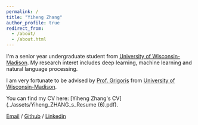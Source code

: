 ```yaml
---
permalink: /
title: "Yiheng Zhang"
author_profile: true
redirect_from: 
  - /about/
  - /about.html
---
```


I'm a senior year undergraduate student from [University of Wisconsin-Madison](https://www.wisc.edu/). My research interet includes deep learning, machine learning and natural language processing.

I am very fortunate to be advised by [Prof. Grigoris](https://grigorisg9gr.github.io/) from [University of Wisconsin-Madison](https://www.wisc.edu/).

You can find my CV here: [Yiheng Zhang's CV](../assets/Yiheng_ZHANG_s_Resume (6).pdf).

[Email](mailto:zhang2968@wisc.edu) / [Github](https://github.com/Yiheng0824) / [Linkedin](https://www.linkedin.com/in/yiheng-zhang-4a7023329/)

